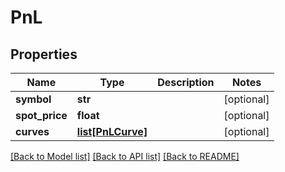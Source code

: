 # PnL

## Properties
Name | Type | Description | Notes
------------ | ------------- | ------------- | -------------
**symbol** | **str** |  | [optional] 
**spot_price** | **float** |  | [optional] 
**curves** | [**list[PnLCurve]**](PnLCurve.md) |  | [optional] 

[[Back to Model list]](../README.md#documentation-for-models) [[Back to API list]](../README.md#documentation-for-api-endpoints) [[Back to README]](../README.md)


